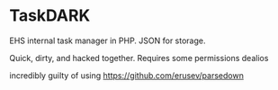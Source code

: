 # TaskDARK
EHS internal task manager in PHP. JSON for storage.

Quick, dirty, and hacked together. Requires some permissions dealios

incredibly guilty of using https://github.com/erusev/parsedown
